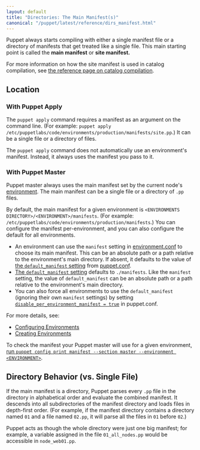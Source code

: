 ```yaml
---
layout: default
title: "Directories: The Main Manifest(s)"
canonical: "/puppet/latest/reference/dirs_manifest.html"
---
```


[environment]: ./environments.html
[catalog_compilation]: ./subsystem_catalog_compilation.html
[confdir]: ./dirs_confdir.html
[manifest_setting]: /references/4.3.latest/configuration.html#manifest
[print_settings]: ./config_print.html
[enc]: /guides/external_nodes.html
[default_manifest]: /references/4.3.latest/configuration.html#defaultmanifest
[disable_per_environment_manifest]: /references/4.3.latest/configuration.html#disableperenvironmentmanifest
[environment.conf]: ./config_file_environment.html
[puppet.conf]: ./config_file_main.html
[configuring environments]: ./environments_configuring.html
[creating environments]: ./environments_creating.html

Puppet always starts compiling with either a single manifest file or a directory of manifests that get treated like a single file. This main starting point is called the **main manifest** or **site manifest.**

For more information on how the site manifest is used in catalog compilation, see [the reference page on catalog compilation][catalog_compilation].

## Location

### With Puppet Apply

The `puppet apply` command requires a manifest as an argument on the command line. (For example: `puppet apply /etc/puppetlabs/code/environments/production/manifests/site.pp`.) It can be a single file or a directory of files.

The `puppet apply` command does not automatically use an environment's manifest. Instead, it always uses the manifest you pass to it.

### With Puppet Master

Puppet master always uses the main manifest set by the current node's [environment][]. The main manifest can be a single file or a directory of `.pp` files.

By default, the main manifest for a given environment is `<ENVIRONMENTS DIRECTORY>/<ENVIRONMENT>/manifests`. (For example: `/etc/puppetlabs/code/environments/production/manifests`.) You can configure the manifest per-environment, and you can also configure the default for all environments.

* An environment can use the `manifest` setting in [environment.conf][] to choose its main manifest. This can be an absolute path or a path relative to the environment's main directory. If absent, it defaults to the value of [the `default_manifest` setting][default_manifest] from [puppet.conf][].
* [The `default_manifest` setting][default_manifest] defaults to `./manifests`. Like the `manifest` setting, the value of `default_manifest` can be an absolute path or a path relative to the environment's main directory.
* You can also force all environments to use the `default_manifest` (ignoring their own `manifest` settings) by setting [`disable_per_environment_manifest = true`][disable_per_environment_manifest] in puppet.conf.

For more details, see:

* [Configuring Environments][]
* [Creating Environments][]

To check the manifest your Puppet master will use for a given environment, [run `puppet config print manifest --section master --environment <ENVIRONMENT>`][print_settings].

## Directory Behavior (vs. Single File)

If the main manifest is a directory, Puppet parses every `.pp` file in the directory in alphabetical order and evaluate the combined manifest. It descends into all subdirectories of the manifest directory and loads files in depth-first order. (For example, if the manifest directory contains a directory named `01` and a file named `02.pp`, it will parse all the files in `01` before `02`.)

Puppet acts as though the whole directory were just one big manifest; for example, a variable assigned in the file `01_all_nodes.pp` would be accessible in `node_web01.pp`.
